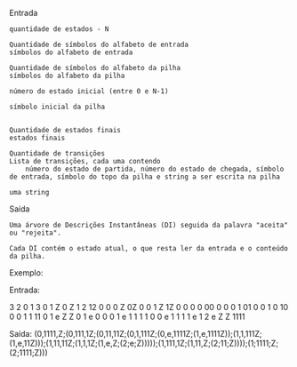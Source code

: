 Entrada

    quantidade de estados - N

    Quantidade de símbolos do alfabeto de entrada
    símbolos do alfabeto de entrada

    Quantidade de símbolos do alfabeto da pilha
    símbolos do alfabeto da pilha

    número do estado inicial (entre 0 e N-1)

    símbolo inicial da pilha


    Quantidade de estados finais
    estados finais

    Quantidade de transições
    Lista de transições, cada uma contendo
        número do estado de partida, número do estado de chegada, símbolo de entrada, símbolo do topo da pilha e string a ser escrita na pilha
        
    uma string

Saída

    Uma árvore de Descrições Instantâneas (DI) seguida da palavra "aceita" ou "rejeita".
    
    Cada DI contém o estado atual, o que resta ler da entrada e o conteúdo da pilha.


Exemplo:

Entrada:

3
2
0 1
3
0 1 Z
0
Z
1
2
12
0 0 0 Z 0Z
0 0 1 Z 1Z
0 0 0 0 00
0 0 0 1 01
0 0 1 0 10
0 0 1 1 11
0 1 e Z Z
0 1 e 0 0
0 1 e 1 1
1 1 0 0 e
1 1 1 1 e
1 2 e Z Z
1111

Saída:
(0,1111,Z;(0,111,1Z;(0,11,11Z;(0,1,111Z;(0,e,1111Z;(1,e,1111Z));(1,1,111Z;(1,e,11Z)));(1,11,11Z;(1,1,1Z;(1,e,Z;(2;e;Z)))));(1,111,1Z;(1,11,Z;(2;11;Z))));(1;1111;Z;(2;1111;Z)))